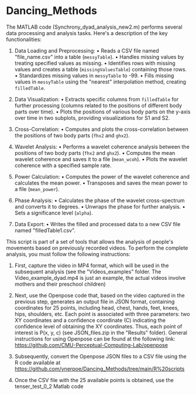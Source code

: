 # Dancing_Methods
The MATLAB code (Synchrony_dyad_analysis_new2.m) performs several data processing and analysis tasks. Here's a description of the key functionalities:

1. Data Loading and Preprocessing:
•	Reads a CSV file named "file_name.csv" into a table (`messyTable`).
•	Handles missing values by treating specified values as missing.
•	Identifies rows with missing values and creates a table (`missingValuesTable`) containing those rows.
•	Standardizes missing values in `messyTable` to -99.
•	Fills missing values in `messyTable` using the "nearest" interpolation method, creating `filledTable`.

2. Data Visualization:
•	Extracts specific columns from `filledTable` for further processing (columns related to the positions of different body parts over time).
•	Plots the positions of various body parts on the y-axis over time in two subplots, providing visualizations for S1 and S2.

3. Cross-Correlation:
•	Computes and plots the cross-correlation between the positions of two body parts (`fhx2` and `ghx2`).

4. Wavelet Analysis:
•	Performs a wavelet coherence analysis between the positions of two body parts (`fhx2` and `ghx2`).
•	Computes the mean wavelet coherence and saves it to a file (`mean_wcoh`).
•	Plots the wavelet coherence with a specified sample rate.

5. Power Calculation:
•	Computes the power of the wavelet coherence and calculates the mean power.
•	Transposes and saves the mean power to a file (`mean_power`).

6. Phase Analysis:
•	Calculates the phase of the wavelet cross-spectrum and converts it to degrees.
•	Unwraps the phase for further analysis.
•	Sets a significance level (`alpha`).

7. Data Export:
•	Writes the filled and processed data to a new CSV file named "filledTable1.csv".

This script is part of a set of tools that allows the analysis of people's movements based on previously recorded videos. To perform the complete analysis, you must follow the following instructions:

1. First, capture the video in MP4 format, which will be used in the subsequent analysis (see the "Videos_examples" folder.
The Video_example_dyad.mp4 is just an example, the actual videos involve mothers and their preschool children)

2. Next, use the Openpose code that, based on the video captured in the previous step, generates an output file in JSON format, 
containing coordinates for 25 points, including head, chest, hands, feet, knees, hips, shoulders, etc. Each point is associated with three parameters:
two XY coordinates and a confidence coordinate (C) indicating the confidence level of obtaining the XY coordinates. 
Thus, each point of interest is P(x, y, c) (see JSON_files.zip in the "Results" folder).
General instructions for using Openpose can be found at the following link: https://github.com/CMU-Perceptual-Computing-Lab/openpose

3. Subsequently, convert the Openpose JSON files to a CSV file using the R code available at https://github.com/ynerpoe/Dancing_Methods/tree/main/R%20scripts

4. Once the CSV file with the 25 available points is obtained, use the tenser_test_0_2 Matlab code


